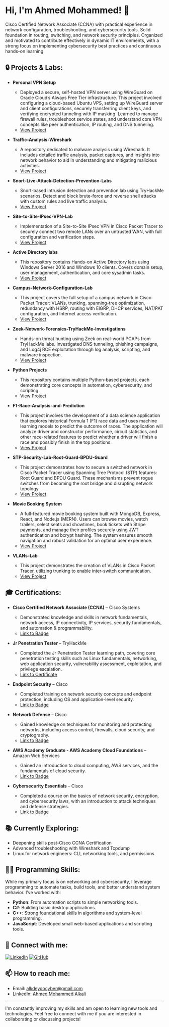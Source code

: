 # Hi, I'm Ahmed Mohammed! 👋  
Cisco Certified Network Associate (CCNA) with practical experience in network configuration, troubleshooting, and cybersecurity tools. Solid foundation in routing, switching, and network security principles. Organized and motivated to contribute effectively in dynamic IT environments, with a strong focus on implementing cybersecurity best practices and continuous hands-on learning.

## 🔒 Projects & Labs:

- **Personal VPN Setup**  
  - Deployed a secure, self-hosted VPN server using WireGuard on Oracle Cloud’s Always Free Tier infrastructure. This project involved configuring a cloud-based Ubuntu VPS, setting up WireGuard server and client configurations, securely transferring client keys, and verifying encrypted tunneling with IP masking. Learned to manage firewall rules, troubleshoot service states, and understand core VPN concepts like peer authentication, IP routing, and DNS tunneling.
  - [View Project](https://github.com/AhmS3cOps/Personal-WireGuard-VPN-Setup)
    
- **Traffic-Analysis-Wireshark**  
  - A repository dedicated to malware analysis using Wireshark. It includes detailed traffic analysis, packet captures, and insights into network behavior to aid in understanding and mitigating malicious activities.
  - [View Project](https://github.com/AhmS3cOps/Traffic-Analysis-Wireshark)
    
- **Snort-Live-Attack-Detection-Prevention-Labs**  
  - Snort-based intrusion detection and prevention lab using TryHackMe scenarios. Detect and block brute-force and reverse shell attacks with custom rules and live traffic analysis.
  - [View Project](https://github.com/AhmS3cOps/Snort-Live-Attack-Detection-Prevention-Labs)
 
- **Site-to-Site-IPsec-VPN-Lab**  
  - Implementation of a Site-to-Site IPsec VPN in Cisco Packet Tracer to securely connect two remote LANs over an untrusted WAN, with full configuration and verification steps.
  - [View Project](https://github.com/AhmS3cOps/Site-to-Site-IPsec-VPN-Lab)
    
- **Active Directory labs**  
  - This repository contains Hands-on Active Directory labs using Windows Server 2016 and Windows 10 clients. Covers domain setup, user management, authentication, and core sysadmin tasks.
  - [View Project](https://github.com/AhmS3cOps/Active-Directory-Labs)
    
- **Campus-Network-Configuration-Lab**  
  - This project covers the full setup of a campus network in Cisco Packet Tracer: VLANs, trunking, spanning-tree optimization, redundancy with HSRP, routing with EIGRP, DHCP services, NAT/PAT configuration, and Internet access verification.
  - [View Project](https://github.com/AhmS3cOps/Campus-Network-Configuration-Lab)

- **Zeek-Network-Forensics-TryHackMe-Investigations**  
  - Hands-on threat hunting using Zeek on real-world PCAPs from TryHackMe labs. Investigated DNS tunneling, phishing campaigns, and Log4j RCE exploitation through log analysis, scripting, and malware inspection.
  - [View Project](https://github.com/AhmS3cOps/Zeek-Network-Forensics-TryHackMe-Investigations)
    
- **Python Projects**  
  - This repository contains multiple Python-based projects, each demonstrating core concepts in automation, cybersecurity, and scripting.
  - [View Project](https://github.com/AhmS3cOps/Python-Projects)


- **F1-Race-Analysis-and-Prediction**  
  - This project involves the development of a data science application that explores historical Formula 1 (F1) race data and uses machine learning models to predict the outcome of races. The application will analyze driver and constructor performance, circuit statistics, and other race-related features to predict whether a driver will finish a race and possibly finish in the top positions.
  - [View Project](https://github.com/AhmS3cOps/F1-Race-Analysis-and-Prediction)

- **STP-Security-Lab-Root-Guard-BPDU-Guard**  
  - This project demonstrates how to secure a switched network in Cisco Packet Tracer using Spanning Tree Protocol (STP) features: Root Guard and BPDU Guard. These mechanisms prevent rogue switches from becoming the root bridge and disrupting network topology.
  - [View Project](https://github.com/AhmS3cOps/STP-Security-Lab-Root-Guard-BPDU-Guard)
    
- **Movie Booking System**  
  - A full-featured movie booking system built with MongoDB, Express, React, and Node.js (MERN). Users can browse movies, watch trailers, select seats and showtimes, book tickets with Stripe payments, and manage their profiles securely using JWT authentication and bcrypt hashing. The system ensures smooth navigation and robust validation for an optimal user experience.
  - [View Project](https://github.com/AhmS3cOps/MovieBookingSystem)

- **VLANs-Lab**  
  - This project demonstrates the creation of VLANs in Cisco Packet Tracer, utilizing trunking to enable inter-switch communication.
  - [View Project](https://github.com/AhmS3cOps/VLANs-Lab)

## 🎓 Certifications:

- **Cisco Certified Network Associate (CCNA)** –  Cisco Systems  
  - Demonstrated knowledge and skills in network fundamentals, network access, IP connectivity, IP services, security fundamentals, and automation & programmability.
  - [Link to Badge](https://www.credly.com/earner/earned/share/e9ffad81-6d3d-4211-b6ee-b0b5e708308f)

- **Jr Penetration Tester** – TryHackMe  
  - Completed the Jr Penetration Tester learning path, covering core penetration testing skills such as Linux fundamentals, networking, web application security, vulnerability assessment, exploitation, and privilege escalation.  
  - [Link to Certificate](https://tryhackme.com/certificate/THM-XSZJTRHERJ)
    
- **Endpoint Security** – Cisco  
  - Completed training on network security concepts and endpoint protection, including OS and application-level security.  
  - [Link to Badge](https://www.credly.com/users/ahmed-mohammed-allkali)

- **Network Defense** – Cisco  
  - Gained knowledge on techniques for monitoring and protecting networks, including access control, firewalls, cloud security, and cryptography.  
  - [Link to Badge](https://www.credly.com/users/ahmed-mohammed-allkali)
    
- **AWS Academy Graduate - AWS Academy Cloud Foundations** – Amazon Web Services  
  - Gained an introduction to cloud computing, AWS services, and the fundamentals of cloud security.  
  - [Link to Badge](https://www.credly.com/users/ahmed-mohammed-allkali)

- **Cybersecurity Essentials** – Cisco  
  - Completed a course on the basics of network security, encryption, and cybersecurity laws, with an introduction to attack techniques and defense strategies.  
  - [Link to Badge](https://www.credly.com/users/ahmed-mohammed-allkali)

## 📚 Currently Exploring:
- Deepening skills post-Cisco CCNA Certification
- Advanced troubleshooting with Wireshark and Tcpdump
- Linux for network engineers: CLI, networking tools, and permissions

  
## 👨‍💻 Programming Skills:

While my primary focus is on networking and cybersecurity, I leverage programming to automate tasks, build tools, and better understand system behavior. I’ve worked with:
- **Python**: From automation scripts to simple networking tools.
- **C#**: Building basic desktop applications.
- **C++**: Strong foundational skills in algorithms and system-level programming.
- **JavaScript**: Developed small web-based applications and scripting tools.

## 🤳 Connect with me:

[![LinkedIn](https://img.shields.io/badge/LinkedIn-blue?style=for-the-badge&logo=linkedin)](https://www.linkedin.com/in/ahmed-mohammed-alkali/)
[![GitHub](https://img.shields.io/badge/GitHub-black?style=for-the-badge&logo=github)](https://github.com/AhmS3cOps)

## 📫 How to reach me:
- Email: [alkdeydocyber@gmail.com](mailto:alkdeydocyber@gmail.com)
- LinkedIn: [Ahmed Mohammed Alkali](https://www.linkedin.com/in/ahmed-mohammed-alkali)

---

I'm constantly improving my skills and am open to learning new tools and technologies. Feel free to connect with me if you are interested in collaborating or discussing projects!
